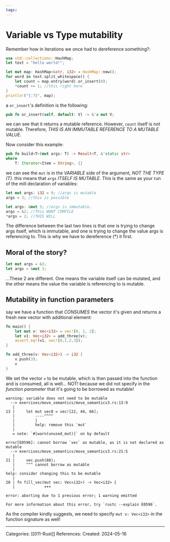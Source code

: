 ```yaml
---
tags:
---
```

# Variable vs Type mutability
Remember how in iterations we once had to dereference something?:

``` rust
use std::collections::HashMap;
let text = "hello world!";

let mut map: HashMap<&str, i32> = HashMap::new();
for word in text.split_whitespace() {
	let count = map.entry(word).or_insert(0);
	*count += 1; //this right here
}
println!("{:?}", map);
```
a ```or_insert```'s definition is the following:
``` rust
pub fn or_insert(self, default: V) -> &'a mut V;
```
we can see that it returns a mutable reference. However, ```count``` itself is not mutable. Therefore, _THIS IS AN IMMUTABLE REFERENCE TO A MUTABLE VALUE_.

Now consider this example:
``` rust
pub fn build<T>(mut args: T) -> Result<T, &'static str>
where
	T: Iterator<Item = String>, {}
```
we can see the ```mut``` is in the _VARIABLE_ side of the argument, _NOT THE TYPE (T)_. this means that ```args``` _ITSELF IS MUTABLE_. This is the same as your run of the mill declaration of variables: 

``` rust
let mut args: i32 = 9; //args is mutable
args = 3; //this is possible

let args: &mut 3; //args is immutable.
args = &2; //This WONT COMPILE
*args = 2; //THIS WILL
```

The difference between the last two lines is that one is trying to change args itself, which is immutable, and one is trying to change the value args is referencing to. This is why we have to dereference (\*) it first.

## Moral of the story?
``` rust
let mut args = &3;
let args = &mut 3;
```
...These 2 are different. One means the variable itself can be mutated, and the other means the value the variable is referencing to is mutable. 

## Mutability in function parameters
say we have a function that _CONSUMES_ the vector it's given and returns a fresh new vector with additional element:
```rust
fn main() {
	let mut v: Vec<i32> = vec![0, 1, 2];
	let v1: Vec<i32> = add_three(v);
	assert_eq!(v1, vec![0,1,2,3]);
}

fn add_three(v: Vec<i32>) -> i32 {
	v.push(3);
	v
}
```
We set the vector `v` to be mutable, which is then passed into the function and is consumed, all is well... NOT! because we did not specify in the _function parameter_ that it's going to be borrowed as mutable!
```
warning: variable does not need to be mutable
  --> exercises/move_semantics/move_semantics3.rs:13:9
   |
13 |     let mut vec0 = vec![22, 44, 66];
   |         ----^^^^
   |         |
   |         help: remove this `mut`
   |
   = note: `#[warn(unused_mut)]` on by default

error[E0596]: cannot borrow `vec` as mutable, as it is not declared as mutable
  --> exercises/move_semantics/move_semantics3.rs:21:5
   |
21 |     vec.push(88);
   |     ^^^ cannot borrow as mutable
   |
help: consider changing this to be mutable
   |
20 | fn fill_vec(mut vec: Vec<i32>) -> Vec<i32> {
   |             +++

error: aborting due to 1 previous error; 1 warning emitted

For more information about this error, try `rustc --explain E0596`.
```
As the compiler kindly suggests, we need to specify `mut v: Vec<i32>` in the function signature as well!


---
Categories: [[011-Rust]]
References:
Created: 2024-05-16
